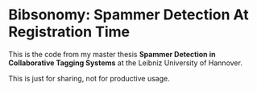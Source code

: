 # Bibsonomy: Spammer Detection At Registration Time

This is the code from my master thesis **Spammer Detection in Collaborative Tagging Systems** at the Leibniz University of Hannover. 

This is just for sharing, not for productive usage. 
